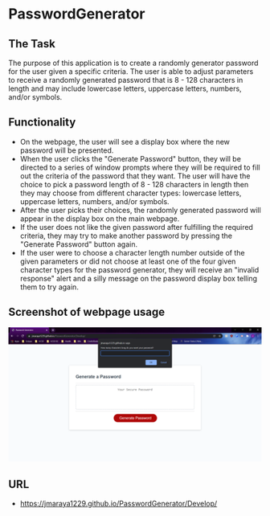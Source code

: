 # PasswordGenerator

## The Task
The purpose of this application is to create a randomly generator password for the user given a specific criteria. The user is able to adjust parameters to receive a randomly generated password that is 8 - 128 characters in length and may include lowercase letters, uppercase letters, numbers, and/or symbols. 

## Functionality
* On the webpage, the user will see a display box where the new password will be presented. 
* When the user clicks the "Generate Password" button, they will be directed to a series of window prompts where they will be required to fill out the criteria of the password that they want. The user will have the choice to pick a password length of 8 - 128 characters in length then they may choose from different character types: lowercase letters, uppercase letters, numbers, and/or symbols. 
* After the user picks their choices, the randomly generated password will appear in the display box on the main webpage.
* If the user does not like the given password after fulfilling the required criteria, they may try to make another password by pressing the "Generate Password" button again. 
* If the user were to choose a character length number outside of the given parameters or did not choose at least one of the four given character types for the password generator, they will receive an "invalid response" alert and a silly message on the password display box telling them to try again. 

## Screenshot of webpage usage
![screenshot](./Assets/ScreenshotExample.png)

## URL
* https://jmaraya1229.github.io/PasswordGenerator/Develop/